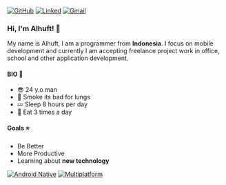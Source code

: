 
<a href="https://github.com/abraralhaf"><img alt="GitHub" src="https://img.shields.io/badge/Github-abraralhaf-green?label=GitHub&logo=github&logoColor=white"></a>
<a href="https://id.linkedin.com/in/abraralhaf"><img alt="Linked" src="https://img.shields.io/badge/Github-abraralhaf-blue?label=Linkedin&logo=linkedin&logoColor=white"></a>
<a href="mailto:abrarsteam@gmail.com"><img alt="Gmail" src="https://img.shields.io/badge/Github-abrarsteam@gmail.com-red?label=Gmail&logo=gmail&logoColor=red"></a>

### Hi, I'm Alhuft! 👋



My name is Alhuft, I am a programmer from <b>Indonesia</b>. I focus on mobile development and currently I am accepting
freelance project work in office, school and other application development.


#### BIO 💬
- :sunglasses: 24 y.o man 
- :smoking: Smoke its bad for lungs 
- :zzz: Sleep 8 hours per day 
- :stew: Eat 3 times a day 

#### Goals :star:
- Be Better
- More Productive
- Learning about <b>new technology</b>

<a href="https://github.com/abraralhaf"><img alt="Android Native" src="https://img.shields.io/badge/Github-4.1.3-brightgreen?label=Android Native&logo=android&logoColor=brightgreen"></a>
<a href="https://github.com/abraralhaf"><img alt="Multiplatform" src="https://img.shields.io/badge/Github-2.10-blue?label=Flutter&logo=flutter&logoColor=blue"></a>


<!--
**abraralhaf/abraralhaf** is a ✨ _special_ ✨ repository because its `README.md` (this file) appears on your GitHub profile.


Here are some ideas to get you started:

- 🔭 I’m currently working on ...
- 🌱 I’m currently learning ...
- 👯 I’m looking to collaborate on ...
- 🤔 I’m looking for help with ...
- 💬 Ask me about ...
- 📫 How to reach me: ...
- 😄 Pronouns: ...
- ⚡ Fun fact: ...
-->
